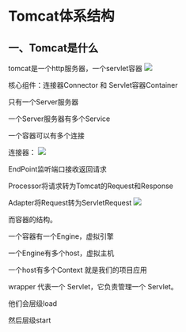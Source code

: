 # Tomcat体系结构

## 一、Tomcat是什么

tomcat是一个http服务器，一个servlet容器
<img src="https://gitee.com/chenyuhua321/tomcat_test/blob/master/Image/image-20200403150321004.png"/>

核心组件：连接器Connector 和 Servlet容器Container

只有一个Server服务器

一个Server服务器有多个Service

一个容器可以有多个连接

连接器：
<img src="https://gitee.com/chenyuhua321/tomcat_test/blob/master/Image/image-20200403151857931.png"/>


EndPoint监听端口接收返回请求

Processor将请求转为Tomcat的Request和Response

Adapter将Request转为ServletRequest
<img src="https://gitee.com/chenyuhua321/tomcat_test/blob/master/Image/image-20200403151020049.png"/>

而容器的结构。

一个容器有一个Engine，虚拟引擎

一个Engine有多个host，虚拟主机

一个host有多个Context 就是我们的项目应用

wrapper 代表一个 Servlet，它负责管理一个 Servlet。

他们会层级load

然后层级start

